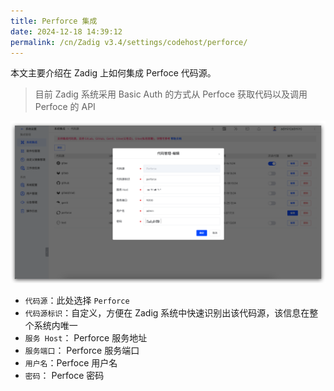 ```yaml
---
title: Perforce 集成
date: 2024-12-18 14:39:12
permalink: /cn/Zadig v3.4/settings/codehost/perforce/
---
```


本文主要介绍在 Zadig 上如何集成 Perfoce 代码源。

> 目前 Zadig 系统采用 Basic Auth 的方式从 Perfoce 获取代码以及调用 Perfoce 的 API

![perfoce](../../../../_images/perforce.png)

- `代码源`：此处选择 `Perforce`
- `代码源标识`：自定义，方便在 Zadig 系统中快速识别出该代码源，该信息在整个系统内唯一
- `服务 Host`： Perforce 服务地址
- `服务端口`： Perforce 服务端口
- `用户名`：Perfoce 用户名
- `密码`： Perfoce 密码